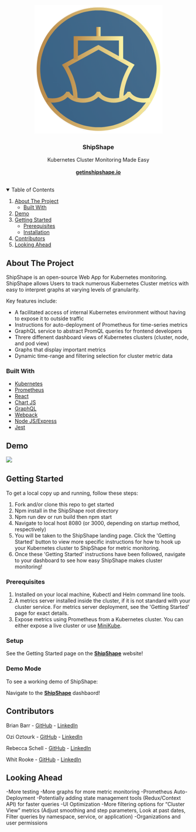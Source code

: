 <!-- PROJECT LOGO -->
<br />
<p align="center">
  <a href="https://github.com/oslabs-beta/ShipShape">
    <img src="./client/assets/ShipShapeLogo.png" alt="Logo" length="350px" width="350px">
  </a>

  <h3 align="center">ShipShape</h3>

  <p align="center">
    Kubernetes Cluster Monitoring Made Easy
    <br /><br />
    <a href="https://www.getinshipshape.io/"><strong>getinshipshape.io</strong></a>
    <br />
    <br />
   
  </p>
</p>

<!-- TABLE OF CONTENTS -->
<details open="open">
  <summary>Table of Contents</summary>
  <ol>
    <li>
      <a href="#about-the-project">About The Project</a>
      <ul>
        <li><a href="#built-with">Built With</a></li>
      </ul>
    </li>
    <li>
      <a href="#demo">Demo</a>
    </li>
    <li>
      <a href="#getting-started">Getting Started</a>
      <ul>
        <li><a href="#prerequisites">Prerequisites</a></li>
        <li><a href="#installation">Installation</a></li>
      </ul>
    </li>
    <li><a href="#contributors">Contributors</a></li>
    <li><a href="#looking-ahead">Looking Ahead</a></li>
  </ol>
</details>

<!-- ABOUT THE PROJECT -->

## About The Project

ShipShape is an open-source Web App for Kubernetes monitoring. ShipShape allows Users to track numerous Kubernetes Cluster metrics with easy to interpret graphs at varying levels of granularity.

Key features include:

<!-- * User authentication and authorization -->

- A facilitated access of internal Kubernetes environment without having to expose it to outside traffic
- Instructions for auto-deployment of Prometheus for time-series metrics
- GraphQL service to abstract PromQL queries for frontend developers
- Threre diffenent dashboard views of Kubernetes clusters (cluster, node, and pod view)
- Graphs that display important metrics
- Dynamic time-range and filtering selection for cluster metric data

### Built With

- [Kubernetes](https://kubernetes.io/)
- [Prometheus](https://prometheus.io/)
- [React](https://reactjs.org/)
- [Chart JS](https://www.chartjs.org/)
- [GraphQL](https://graphql.org)
- [Webpack](https://webpack.js.org/)
- [Node JS/Express](https://nodejs.dev)
- [Jest](https://jestjs.io/)

## Demo

![](https://s6.gifyu.com/images/ShipShapeReadmeDemo.gif)

## Getting Started

To get a local copy up and running, follow these steps:

1. Fork and/or clone this repo to get started
2. Npm install in the ShipShape root directory
3. Npm run dev or run build then npm start
4. Navigate to local host 8080 (or 3000, depending on startup method, respectively)
5. You will be taken to the ShipShape landing page. Click the 'Getting Started' button to view more specific instructions for how to hook up your Kubernetes cluster to ShipShape for metric monitoring.
6. Once these 'Getting Started' instructions have been followed, navigate to your dashboard to see how easy ShipShape makes cluster monitoring!

### Prerequisites

1.  Installed on your local machine, Kubectl and Helm command line tools.
2.  A metrics server installed inside the cluster, if it is not standard with your cluster service. For metrics server deployment, see the 'Getting Started' page for exact details.
3.  Expose metrics using Prometheus from a Kubernetes cluster. You can either expose a live cluster or use [MiniKube](https://minikube.sigs.k8s.io/docs/start/).

### Setup

See the Getting Started page on the <a href="https://www.getinshipshape.io/"><strong>ShipShape</strong></a> website!

### Demo Mode

To see a working demo of ShipShape:

Navigate to the <a href="https://www.getinshipshape.io/"><strong>ShipShape</strong></a> dashbaord!

<!-- CONTRIBUTORS -->

## Contributors

Brian Barr - [GitHub](https://github.com/BarrBrian/) - [LinkedIn](https://www.linkedin.com/in/barrbrian/)

Ozi Oztourk - [GitHub](https://github.com/ozi-oztrk/) - [LinkedIn](https://www.linkedin.com/in/ozi-oztourk/)

Rebecca Schell - [GitHub](https://github.com/rschelly/) - [LinkedIn](https://www.linkedin.com/in/rschelly/)

Whit Rooke - [GitHub](https://github.com/Whitrooke) - [LinkedIn](https://www.linkedin.com/in/whit-rooke)

## Looking Ahead

-More testing
-More graphs for more metric monitoring
-Prometheus Auto-Deployment
-Potentially adding state management tools (Redux/Context API) for faster queries
-UI Optimization
-More filtering options for “Cluster View” metrics (Adjust smoothing and step parameters, Look at past dates, Filter queries by namespace, service, or application)
-Organizations and user permissions
